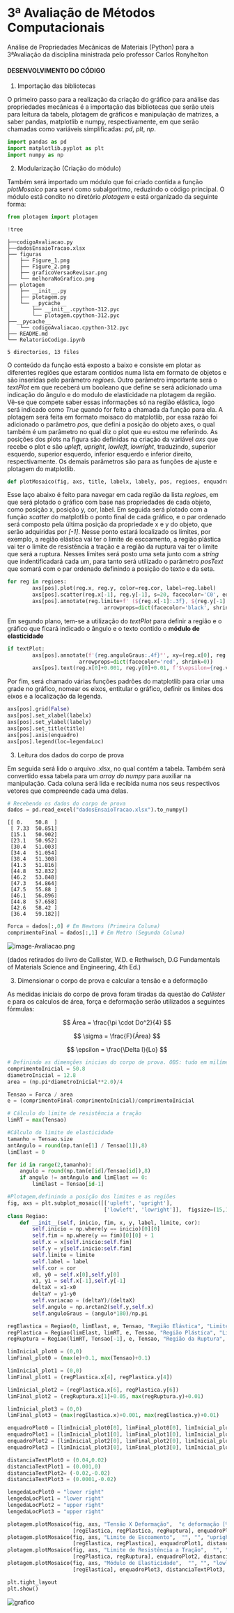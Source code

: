 # 3ª Avaliação de Métodos Computacionais
 Análise de Propriedades Mecânicas de Materiais (Python) para a 3ªAvaliação da disciplina ministrada pelo professor Carlos Ronyhelton
#### **DESENVOLVIMENTO DO CÓDIGO**

1. Importação das bibliotecas
   
O primeiro passo para a realização da criação do gráfico para análise das propriedades mecânicas é a importação das bibliotecas que serão uteis para leitura da tabela, plotagem de gráficos e manipulação de matrizes, a saber pandas, matplotlib e numpy, respectivamente, em que serão chamadas como variáveis simplificadas: *pd*, *plt*, *np*.


```python
import pandas as pd
import matplotlib.pyplot as plt
import numpy as np
```

2. Modularização (Criação do módulo)

Também será importado um módulo que foi criado contida a função *plotMosaico* para servi como subalgoritmo, reduzindo o código principal. O módulo está condito no diretório *plotagem* e está organizado da seguinte forma:


```python
from plotagem import plotagem
```


```python
!tree
```
    ├──codigoAvaliacao.py
    ├──dadosEnsaioTracao.xlsx
    ├── figuras
    │   ├── Figure_1.png
    │   ├── Figure_2.png
    │   ├── graficoVersaoRevisar.png
    │   └── melhoraNoGrafico.png
    ├── plotagem
    │   ├── __init__.py
    │   ├── plotagem.py
    │   └── __pycache__
    │       ├── __init__.cpython-312.pyc
    │       └── plotagem.cpython-312.pyc
    ├──__pycache__
    │   └── codigoAvaliacao.cpython-312.pyc
    ├── README.md
    └── RelatorioCodigo.ipynb
    
    5 directories, 13 files


O conteúdo da função está exposto a baixo e consiste em plotar as diferentes regiões que estaram contidos numa lista em formato de objetos e são inseridas pelo parâmetro *regioes*. Outro parâmetro importante será o *textPlot* em que receberá um booleano que define se será adicionado uma indicação do ângulo e do modulo de elasticidade na plotagem da região. Vê-se que compete saber essas informações só na região elástica, logo será indicado como *True* quando for feito a chamada da função para ela. A plotagem será feita em formato moisaco do matplotlib, por essa razão foi adicionado o parâmetro *pos*, que defini a posição do objeto axes, o qual também é um parâmetro no qual diz o plot que eu estou me referindo. As posições dos plots na figura são definidas na criação da variável *axs* que recebe o plot e são *upleft*, *upright*, *lowleft*, *lowright*, traduzindo, superior esquerdo, superior esquerdo, inferior esquerdo e inferior direito, respectivamente. Os demais parâmetros são para as funções de ajuste e plotagem do matplotlib.


```python
def plotMosaico(fig, axs, title, labelx, labely, pos, regioes, enquadro, posText=(0,0), legendaLoc="",textPlot=bool):
```

Esse laço abaixo é feito para navegar em cada região da lista *regioes*, em que será plotado o gráfico com base nas propriedades de cada objeto, como posição x, posição y, cor, label. Em seguida será plotado com a função *scatter* do matplotlib o ponto final de cada gráfico, e o par ordenado será composto pela última posição da propriedade x e y do objeto, que serão adquiridas por *[-1]*.  Nesse ponto estará localizado os limites, por exemplo, a região elástica vai ter o limite de escoamento, a região plástica vai ter o limite de resistência a tração e a região da ruptura vai ter o limite que será a ruptura. Nesses limites será posto uma seta junto com a *string* que indentificadará cada um, para tanto será utilizado o parâmetro *posText* que somará com o par ordenado definindo a posição do texto e da seta.


```python
for reg in regioes:
        axs[pos].plot(reg.x, reg.y, color=reg.cor, label=reg.label)
        axs[pos].scatter(reg.x[-1], reg.y[-1], s=20, facecolor='C0', edgecolor='k')
        axs[pos].annotate(reg.limite+f' (${reg.x[-1]:.3f}, ${reg.y[-1]:.4f})', xy=(reg.x[-1], reg.y[-1]), xytext=(reg.x[-1] + posText[0], reg.y[-1] + posText[1]),
                               arrowprops=dict(facecolor='black', shrink=0.1))
```

Em segundo plano, tem-se a utilização do *textPlot* para definir a região e o gráfico que ficará indicado o ângulo e o texto contido o  **módulo de elasticidade**


```python
if textPlot:
        axs[pos].annotate(f'{reg.anguloGraus:.4f}°', xy=(reg.x[0], reg.y[0]), xytext=(reg.x[0]+0.0001, reg.y[0]+0.001),
                       arrowprops=dict(facecolor='red', shrink=0))
        axs[pos].text(reg.x[0]+0.001, reg.y[0]+0.01, f'$\epsilon={reg.variacao:.4f}$',fontsize=15)
```

Por fim, será chamado várias funções padrões do matplotlib para criar uma grade no gráfico, nomear os eixos, entitular o gráfico, definir os limites dos eixos e a localização da legenda.


```python
axs[pos].grid(False)
axs[pos].set_xlabel(labelx)
axs[pos].set_ylabel(labely)
axs[pos].set_title(title)
axs[pos].axis(enquadro)
axs[pos].legend(loc=legendaLoc)
```

3. Leitura dos dados do corpo de prova

Em seguida será lido o arquivo .xlsx, no qual contém a tabela. Também será convertido essa tabela para um *array do numpy* para auxiliar na manipulação. Cada coluna será lida e recibida numa nos seus respectivos vetores que compreende cada uma delas. 


```python
# Recebendo os dados do corpo de prova
dados = pd.read_excel("dadosEnsaioTracao.xlsx").to_numpy()
```

    [[ 0.    50.8  ]
     [ 7.33  50.851]
     [15.1   50.902]
     [23.1   50.952]
     [30.4   51.003]
     [34.4   51.054]
     [38.4   51.308]
     [41.3   51.816]
     [44.8   52.832]
     [46.2   53.848]
     [47.3   54.864]
     [47.5   55.88 ]
     [46.1   56.896]
     [44.8   57.658]
     [42.6   58.42 ]
     [36.4   59.182]]



```python
Forca = dados[:,0] # Em Newtons (Primeira Coluna)
comprimentoFinal = dados[:,1] # Em Metro (Segunda Coluna)
```
![image-Avaliacao.png](https://i.postimg.cc/Pq4X6YQB/image-Avaliacao.png)


(dados retirados do livro de Callister, W.D. e Rethwisch, D.G Fundamentals of Materials Science and Engineering, 4th Ed.)


3. Dimensionar o corpo de prova e calcular a tensão e a deformação

As medidas iniciais do corpo de prova foram tiradas da questão do *Callister* e para os calculos de área, força e deformação serão utilizados a seguintes fórmulas:

$$
    Área = \frac{\pi \cdot Do^2}{4} 
$$

$$
\sigma = \frac{F}{Área}
$$

$$
 \epsilon = \frac{\Delta l}{Lo}
$$


```python
# Definindo as dimenções inicias do corpo de prova. OBS: tudo em milímetro
comprimentoInicial = 50.8
diametroInicial = 12.8
area = (np.pi*diametroInicial**2.0)/4

Tensao = Forca / area
e = (comprimentoFinal-comprimentoInicial)/comprimentoInicial
```


```python
# Cálculo do limite de resistência a tração
limRT = max(Tensao)

#Cálculo do limite de elasticidade
tamanho = Tensao.size
antAngulo = round(np.tan(e[1] / Tensao[1]),8)
limElast = 0

for id in range(2,tamanho):
    angulo = round(np.tan(e[id]/Tensao[id]),8)
    if angulo != antAngulo and limElast == 0:
        limElast = Tensao[id-1]

#Plotagem,definindo a posição dos limites e as regiões
fig, axs = plt.subplot_mosaic([['upleft', 'upright'],
                               ['lowleft', 'lowright']],  figsize=(15,10), gridspec_kw={'hspace': 0.5})
class Regiao:
    def __init__(self, inicio, fim, x, y, label, limite, cor):
        self.inicio = np.where(y == inicio)[0][0]
        self.fim = np.where(y == fim)[0][0] + 1
        self.x = x[self.inicio:self.fim]
        self.y = y[self.inicio:self.fim]
        self.limite = limite
        self.label = label
        self.cor = cor
        x0, y0 = self.x[0],self.y[0]
        x1, y1 = self.x[-1],self.y[-1]
        deltaX = x1-x0
        deltaY = y1-y0
        self.variacao = (deltaY)/(deltaX)
        self.angulo = np.arctan2(self.y,self.x)
        self.anguloGraus = (angulo*180)/np.pi

regElastica = Regiao(0, limElast, e, Tensao, "Região Elástica", "Limite de Escoamento", "orange")
regPlastica = Regiao(limElast, limRT, e, Tensao, "Região Plástica", "Limite de Resistência a Tração", "blue")
regRuptura = Regiao(limRT, Tensao[-1], e, Tensao, "Região da Ruptura", "Ruptura", "red")

limInicial_plot0 = (0,0)
limFinal_plot0 = (max(e)+0.1, max(Tensao)+0.1)

limInicial_plot1 = (0,0)
limFinal_plot1 = (regPlastica.x[4], regPlastica.y[4])

limInicial_plot2 = (regPlastica.x[6], regPlastica.y[6])
limFinal_plot2 = (regRuptura.x[1]+0.05, max(regRuptura.y)+0.01)

limInicial_plot3 = (0,0)
limFinal_plot3 = (max(regElastica.x)+0.001, max(regElastica.y)+0.01)

enquadroPlot0 = [limInicial_plot0[0], limFinal_plot0[0], limInicial_plot0[1], limFinal_plot0[1]]
enquadroPlot1 = [limInicial_plot1[0], limFinal_plot1[0], limInicial_plot1[1], limFinal_plot1[1]]
enquadroPlot2 = [limInicial_plot2[0], limFinal_plot2[0], limInicial_plot2[1], limFinal_plot2[1]]
enquadroPlot3 = [limInicial_plot3[0], limFinal_plot3[0], limInicial_plot3[1], limFinal_plot3[1]]

distanciaTextPlot0 = (0.04,0.02)
distanciaTextPlot1 = (0.001,0)
distanciaTextPlot2= (-0.02,-0.02)
distanciaTextPlot3 = (0.0001,-0.02)

lengedaLocPlot0 = "lower right"
lengedaLocPlot1 = "lower right"
lengedaLocPlot2 = "upper right"
lengedaLocPlot3 = "upper right"

plotagem.plotMosaico(fig, axs, "Tensão X Deformação",  "ε deformação [%]", "σ tensão [Pa]", "upleft", 
                     [regElastica, regPlastica, regRuptura], enquadroPlot0, distanciaTextPlot0, lengedaLocPlot0,False)
plotagem.plotMosaico(fig, axs, "Limite de Escoamento",  "", "", "upright",
                     [regElastica, regPlastica], enquadroPlot1, distanciaTextPlot1, lengedaLocPlot1, False)
plotagem.plotMosaico(fig, axs, "Limite de Resistência a Tração",  "", "", "lowright",
                     [regPlastica, regRuptura], enquadroPlot2, distanciaTextPlot2, lengedaLocPlot2, False)
plotagem.plotMosaico(fig, axs, "Módulo de Elasticidade",  "", "", "lowleft",
                     [regElastica], enquadroPlot3, distanciaTextPlot3, lengedaLocPlot3)

plt.tight_layout
plt.show()
```

![grafico](https://github.com/HelderFsN/Analise-de-Propriedades-Mecanicas-de-Materiais--Python--/blob/main/figuras/melhoraNoGrafico.png?raw=true)
